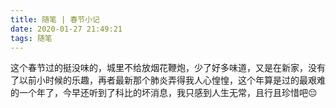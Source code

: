 ```yaml
---
title: 随笔 | 春节小记
date: 2020-01-27 21:49:21
tags: 随笔
---
```


这个春节过的挺没味的，城里不给放烟花鞭炮，少了好多味道，又是在新家，没有了以前小时候的乐趣，再者最新那个肺炎弄得我人心惶惶，这个年算是过的最艰难的一个年了，今早还听到了科比的坏消息，我只感到人生无常，且行且珍惜吧😔
